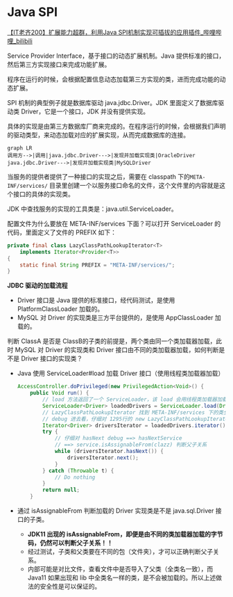 # Java SPI

[【IT老齐200】扩展能力超群，利用Java SPI机制实现可插拔的应用插件_哔哩哔哩_bilibili](https://www.bilibili.com/video/BV12B4y157vR/?spm_id_from=333.337.search-card.all.click&vd_source=cb8bc4312b30b416beadaad7244940ac)

Service Provider Interface，基于接口的动态扩展机制。Java 提供标准的接口，然后第三方实现接口来完成功能扩展。

程序在运行的时候，会根据配置信息动态加载第三方实现的类，进而完成功能的动态扩展。

SPI 机制的典型例子就是数据库驱动 java.jdbc.Driver。JDK 里面定义了数据库驱动类 Driver，它是一个接口，JDK 并没有提供实现。

具体的实现是由第三方数据库厂商来完成的。在程序运行的时候，会根据我们声明的驱动类型，来动态加载对应的扩展实现，从而完成数据库的连接。

```mermaid
graph LR
调用方-->|调用|java.jdbc.Driver--->|发现并加载实现类|OracleDriver
java.jdbc.Driver--->|发现并加载实现类|MySQLDriver
```

当服务的提供者提供了一种接口的实现之后，需要在 classpath 下的`META-INF/services/` 目录里创建一个以服务接口命名的文件，这个文件里的内容就是这个接口的具体的实现类。

JDK 中查找服务的实现的工具类是：java.util.ServiceLoader。

配置文件为什么要放在 META-INF/services 下面？可以打开 ServiceLoader 的代码，里面定义了文件的 PREFIX 如下：

```java
private final class LazyClassPathLookupIterator<T>
    implements Iterator<Provider<T>>
{
    static final String PREFIX = "META-INF/services/";
}
```

<b>JDBC 驱动的加载流程</b>

- Driver 接口是 Java 提供的标准接口，经代码测试，是使用 PlatformClassLoader 加载的。
- MySQL 对 Driver 的实现类是三方平台提供的，是使用 AppClassLoader 加载的。

判断 ClassA 是否是 ClassB的子类的前提是，两个类由同一个类加载器加载，此时 MySQL 对 Driver 的实现类和 Driver 接口由不同的类加载器加载，如何判断是不是 Driver 接口的实现类？

- Java 使用 ServiceLoader#load 加载 Driver 接口（使用线程类加载器加载）

  ```java
  AccessController.doPrivileged(new PrivilegedAction<Void>() {
      public Void run() {
          // load 方法返回了一个 ServiceLoader，该 load 会用线程类加载器加载对象
          ServiceLoader<Driver> loadedDrivers = ServiceLoader.load(Driver.class);
          // LazyClassPathLookupIterator 找到 META-INF/services 下的类全名
          // debug 进去看，仔细对 1295行的 new LazyClassPathLookupIterator<>(); debug
          Iterator<Driver> driversIterator = loadedDrivers.iterator();
          try {
              // 仔细对 hasNext debug ==> hasNextService 
              // ==> service.isAssignableFrom(clazz) 判断父子关系
              while (driversIterator.hasNext()) {
                  driversIterator.next();
              }
          } catch (Throwable t) {
              // Do nothing
          }
          return null;
      }
  ```

- 通过 isAssignableFrom 判断加载的 Driver 实现类是不是 java.sql.Driver 接口的子类。

  - <b>JDK11 出现的 isAssignableFrom，即便是由不同的类加载器加载的字节码，仍然可以判断父子关系！！</b>
  - 经过测试，子类和父类要在不同的包（文件夹），才可以正确判断父子关系。
  - 内部可能是对比文件，查看文件中是否导入了父类（全类名一致），而 Java11 如果出现和 lib 中全类名一样的类，是不会被加载的。所以上述做法的安全性是可以保证的。